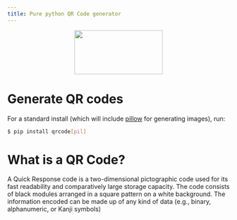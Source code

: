 ```yaml
---
title: Pure python QR Code generator
---
```

<p align="center">
  <img width="200" height="100" src="/images/favicon.png">
</p>

# Generate QR codes

For a standard install (which will include
[pillow](https://pypi.python.org/pypi/Pillow) for generating images),
run:

```bash
$ pip install qrcode[pil]
```
What is a QR Code?
==================

A Quick Response code is a two-dimensional pictographic code used for
its fast readability and comparatively large storage capacity. The code
consists of black modules arranged in a square pattern on a white
background. The information encoded can be made up of any kind of data
(e.g., binary, alphanumeric, or Kanji symbols)
